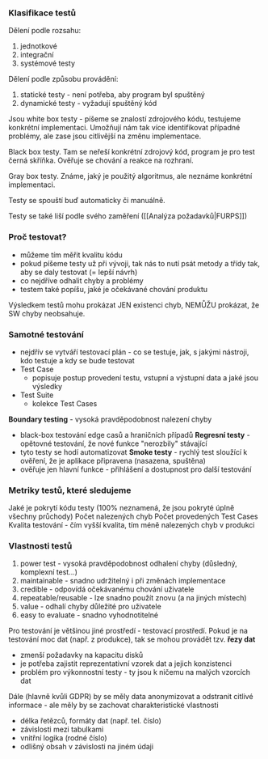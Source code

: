 ### Klasifikace testů
Dělení podle rozsahu:
1) jednotkové
2) integrační
3) systémové testy

Dělení podle způsobu provádění:
1) statické testy - není potřeba, aby program byl spuštěný
2) dynamické testy - vyžadují spuštěný kód

Jsou white box testy - píšeme se znalostí zdrojového kódu, testujeme konkrétní implementaci. Umožňují nám tak více identifikovat případné problémy, ale zase jsou citlivější na změnu implementace.

Black box testy. Tam se neřeší konkrétní zdrojový kód, program je pro test černá skříňka. Ověřuje se chování a reakce na rozhraní.

Gray box testy. Známe, jaký je použitý algoritmus, ale neznáme konkrétní implementaci.

Testy se spouští buď automaticky či manuálně.

Testy se také liší podle svého zaměření ([[Analýza požadavků|FURPS]])

### Proč testovat?
- můžeme tím měřit kvalitu kódu
- pokud píšeme testy už při vývoji, tak nás to nutí psát metody a třídy tak, aby se daly testovat (= lepší návrh)
- co nejdříve odhalit chyby a problémy
- testem také popíšu, jaké je očekávané chování produktu

Výsledkem testů mohu prokázat JEN existenci chyb, NEMŮŽU prokázat, že SW chyby neobsahuje.

### Samotné testování
- nejdřív se vytváří testovací plán - co se testuje, jak, s jakými nástroji, kdo testuje a kdy se bude testovat
- Test Case
	- popisuje postup provedení testu, vstupní a výstupní data a jaké jsou výsledky
- Test Suite
	- kolekce Test Cases

**Boundary testing** - vysoká pravděpodobnost nalezení chyby
- black-box testování edge casů a hraničních případů
**Regresní testy** - opětovné testování, že nové funkce "nerozbily" stávající
- tyto testy se hodí automatizovat
**Smoke testy** - rychlý test sloužící k ověření, že je aplikace připravena (nasazena, spuštěna)
- ověřuje jen hlavní funkce - přihlášení a dostupnost pro další testování

### Metriky testů, které sledujeme
Jaké je pokrytí kódu testy (100% neznamená, že jsou pokryté úplně všechny průchody)
Počet nalezených chyb
Počet provedených Test Cases
Kvalita testování - čím vyšší kvalita, tím méně nalezených chyb v produkci

### Vlastnosti testů
1) power test - vysoká pravděpodobnost odhalení chyby (důsledný, komplexní test...)
2) maintainable - snadno udržitelný i při změnách implementace
3) credible - odpovídá očekávanému chování uživatele
4) repeatable/reusable - lze snadno použít znovu (a na jiných místech)
5) value - odhalí chyby důležité pro uživatele
6) easy to evaluate - snadno vyhodnotitelné

Pro testování je většinou jiné prostředí - testovací prostředí. Pokud je na testování moc dat (např. z produkce), tak se mohou provádět tzv. **řezy dat** 
- zmenší požadavky na kapacitu disků
- je potřeba zajistit reprezentativní vzorek dat a jejich konzistenci
- problém pro výkonnostní testy - ty jsou k ničemu na malých vzorcích dat

Dále (hlavně kvůli GDPR) by se měly data anonymizovat a odstranit citlivé informace - ale měly by se zachovat charakteristické vlastnosti
- délka řetězců, formáty dat (např. tel. číslo)
- závislosti mezi tabulkami
- vnitřní logika (rodné číslo)
- odlišný obsah v závislosti na jiném údaji

